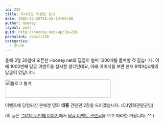 ```yaml
---
id: 226
title: 후니넷도 이벤트 실시
date: 2005-12-28T18:52:13+09:00
author: Hooney
layout: post
guid: http://hooney.net/wp/?p=226
permalink: /post/226
categories:
  - 후니넷
---
```

올해 3월 30일에 오픈한 Hooney.net의 답글이 벌써 1000개를 돌파할 것 같습니다. 이에 1000번째 답글 이벤트를 실시할 생각인데요, 아래 이미지를 보면 현재 9백9십x개의 답글이 있답니다.

<img src="/files/img/2005-12/comments.png" width="344" height="60" alt="블로그 통계" /> 

이벤트에 당첨되신 분에겐 영화 **태풍** 관람권 2장을 드리겠습니다. (CJ영화관람권임)

(이 글은 [그녀의 두번째 이야기](http://www.alice-inwonderland.com/tt/)에서 [답글 이벤트 관련글](http://www.alice-inwonderland.com/tt/index.php?pl=328)을 보고 따라한 거랍니다. ^^:)